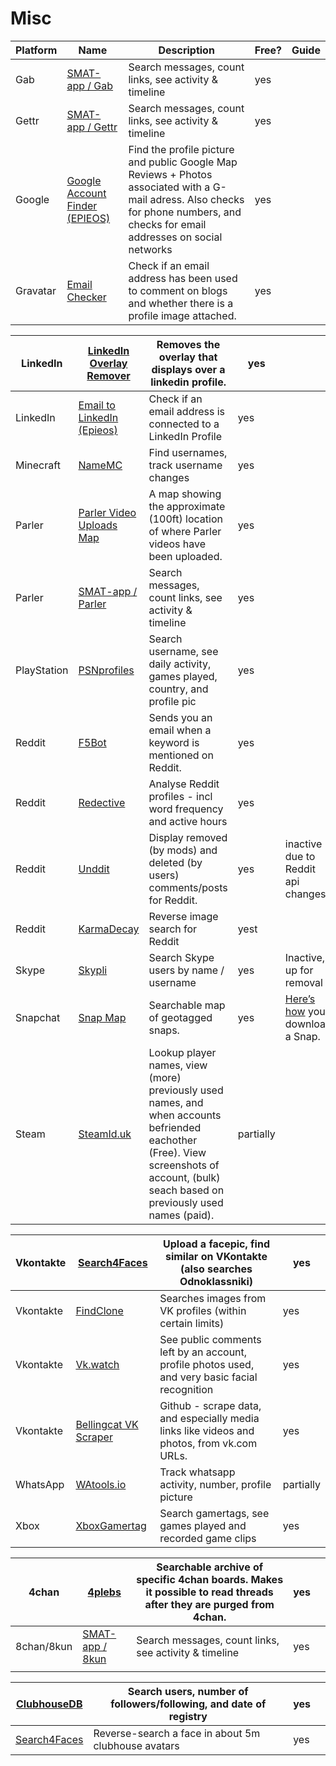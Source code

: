 # Misc

| Platform | Name                                                                          | Description                                                                                                                                                                       | Free? | Guide |
| -------- | ----------------------------------------------------------------------------- | --------------------------------------------------------------------------------------------------------------------------------------------------------------------------------- | ----- | ----- |
| Gab      | [SMAT-app / Gab](https://www.smat-app.com/search)                             | Search messages, count links, see activity & timeline                                                                                                                             | yes   |       |
| Gettr    | [SMAT-app / Gettr](https://www.smat-app.com/search)                           | Search messages, count links, see activity & timeline                                                                                                                             | yes   |       |
| Google   | [Google Account Finder (EPIEOS)](https://tools.epieos.com/google-account.php) | Find the profile picture and public Google Map Reviews + Photos associated with a G-mail adress. Also checks for phone numbers, and checks for email addresses on social networks | yes   |       |
| Gravatar | [Email Checker](https://en.gravatar.com/site/check/)                          | Check if an email address has been used to comment on blogs and whether there is a profile image attached.                                                                        | yes   |       |

| LinkedIn    | [LinkedIn Overlay Remover](http://addons.mozilla.org/nl/firefox/addon/linkedin-overlay-remover/) | Removes the overlay that displays over a linkedin profile.                                                                                                                              | yes       |                                                                                             |
| ----------- | ------------------------------------------------------------------------------------------------ | --------------------------------------------------------------------------------------------------------------------------------------------------------------------------------------- | --------- | ------------------------------------------------------------------------------------------- |
| LinkedIn    | [Email to LinkedIn (Epieos)](https://tools.epieos.com/linkedin.php)                              | Check if an email address is connected to a LinkedIn Profile                                                                                                                            | yes       |                                                                                             |
| Minecraft   | [NameMC](https://namemc.com/)                                                                    | Find usernames, track username changes                                                                                                                                                  | yes       |                                                                                             |
| Parler      | [Parler Video Uploads Map](https://kylemcdonald.net/parler/map/)                                 | A map showing the approximate (100ft) location of where Parler videos have been uploaded.                                                                                               | yes       |                                                                                             |
| Parler      | [SMAT-app / Parler](https://www.smat-app.com/)                                                   | Search messages, count links, see activity & timeline                                                                                                                                   | yes       |                                                                                             |
| PlayStation | [PSNprofiles](https://psnprofiles.com/)                                                          | Search username, see daily activity, games played, country, and profile pic                                                                                                             | yes       |                                                                                             |
| Reddit      | [F5Bot](https://f5bot.com/)                                                                      | Sends you an email when a keyword is mentioned on Reddit.                                                                                                                               | yes       |                                                                                             |
| Reddit      | [Redective](https://www.redective.com/)                                                          | Analyse Reddit profiles - incl word frequency and active hours                                                                                                                          | yes       |                                                                                             |
| Reddit      | [Unddit](https://www.unddit.com/)                                                                | Display removed (by mods) and deleted (by users) comments/posts for Reddit.                                                                                                             | yes       | inactive due to Reddit api changes                                                          |
| Reddit      | [KarmaDecay](http://karmadecay.com/)                                                             | Reverse image search for Reddit                                                                                                                                                         | yest      |                                                                                             |
| Skype       | [Skypli](https://www.skypli.com/)                                                                | Search Skype users by name / username                                                                                                                                                   | yes       | Inactive, up for removal                                                                    |
| Snapchat    | [Snap Map](http://map.snapchat.com/)                                                             | Searchable map of geotagged snaps.                                                                                                                                                      | yes       | [Here’s how](https://twitter.com/AricToler/status/1054805284802228224) you download a Snap. |
| Steam       | [SteamId.uk](http://steamid.uk/)                                                                 | Lookup player names, view (more) previously used names, and when accounts befriended eachother (Free). View screenshots of account, (bulk) seach based on previously used names (paid). | partially |                                                                                             |

| Vkontakte | [Search4Faces](https://search4faces.com/vkok/index.html)              | Upload a facepic, find similar on VKontakte (also searches Odnoklassniki)                      | yes       |
| --------- | --------------------------------------------------------------------- | ---------------------------------------------------------------------------------------------- | --------- |
| Vkontakte | [FindClone](https://findclone.ru/)                                    | Searches images from VK profiles (within certain limits)                                       | yes       |
| Vkontakte | [Vk.watch](http://vk.watch/)                                          | See public comments left by an account, profile photos used, and very basic facial recognition | yes       |
| Vkontakte | [Bellingcat VK Scraper](https://github.com/bellingcat/vk-url-scraper) | Github - scrape data, and especially media links like videos and photos, from vk.com URLs.     | yes       |
| WhatsApp  | [WAtools.io](http://watools.io/)                                      | Track whatsapp activity, number, profile picture                                               | partially |
| Xbox      | [XboxGamertag](https://xboxgamertag.com/)                             | Search gamertags, see games played and recorded game clips                                     | yes       |

| 4chan      | [4plebs](https://4plebs.org/)                | Searchable archive of specific 4chan boards. Makes it possible to read threads after they are purged from 4chan. | yes |   |
| ---------- | -------------------------------------------- | ---------------------------------------------------------------------------------------------------------------- | --- | - |
| 8chan/8kun | [SMAT-app / 8kun](https://www.smat-app.com/) | Search messages, count links, see activity & timeline                                                            | yes |   |
|            |                                              |                                                                                                                  |     |   |

| [ClubhouseDB](https://clubhousedb.com/)                  | Search users, number of followers/following, and date of registry | yes |   |
| -------------------------------------------------------- | ----------------------------------------------------------------- | --- | - |
| [Search4Faces](https://search4faces.com/ch00/index.html) | Reverse-search a face in about 5m clubhouse avatars               | yes |   |
